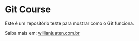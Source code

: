 # Git Course

Este é um repositório teste para mostrar como o Git funciona.

Saiba mais em: [willianjusten.com.br](http://willianjusten.com.br)